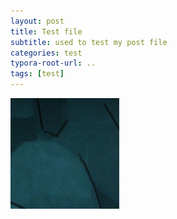 ```yaml
---
layout: post
title: Test file
subtitle: used to test my post file
categories: test
typora-root-url: ..
tags: [test]
---
```


![image-20220402182510925](/assets/images/articles/image-20220402182510925.png)